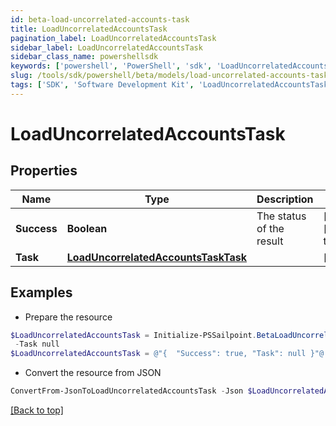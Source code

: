 ```yaml
---
id: beta-load-uncorrelated-accounts-task
title: LoadUncorrelatedAccountsTask
pagination_label: LoadUncorrelatedAccountsTask
sidebar_label: LoadUncorrelatedAccountsTask
sidebar_class_name: powershellsdk
keywords: ['powershell', 'PowerShell', 'sdk', 'LoadUncorrelatedAccountsTask', 'BetaLoadUncorrelatedAccountsTask'] 
slug: /tools/sdk/powershell/beta/models/load-uncorrelated-accounts-task
tags: ['SDK', 'Software Development Kit', 'LoadUncorrelatedAccountsTask', 'BetaLoadUncorrelatedAccountsTask']
---
```



# LoadUncorrelatedAccountsTask

## Properties

Name | Type | Description | Notes
------------ | ------------- | ------------- | -------------
**Success** | **Boolean** | The status of the result | [optional] [default to $true]
**Task** | [**LoadUncorrelatedAccountsTaskTask**](load-uncorrelated-accounts-task-task) |  | [optional] 

## Examples

- Prepare the resource
```powershell
$LoadUncorrelatedAccountsTask = Initialize-PSSailpoint.BetaLoadUncorrelatedAccountsTask  -Success true `
 -Task null
$LoadUncorrelatedAccountsTask = @"{  "Success": true, "Task": null }"@
```

- Convert the resource from JSON
```powershell
ConvertFrom-JsonToLoadUncorrelatedAccountsTask -Json $LoadUncorrelatedAccountsTask
```


[[Back to top]](#) 

